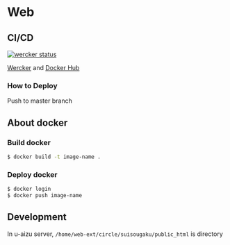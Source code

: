 # Web

## CI/CD
[![wercker status](https://app.wercker.com/status/a386b6de7bd42d67565fc6a8c3bd284c/m/master "wercker status")](https://app.wercker.com/project/byKey/a386b6de7bd42d67565fc6a8c3bd284c)

[Wercker](https://app.wercker.com/tantakan/uawe) and [Docker Hub](https://hub.docker.com/r/yoshitaka0418/uawe/)

### How to Deploy
Push to master branch

## About docker

### Build docker
```sh
$ docker build -t image-name .
```

### Deploy docker
```sh
$ docker login
$ docker push image-name
```

## Development
In u-aizu server,
`/home/web-ext/circle/suisougaku/public_html` is directory
